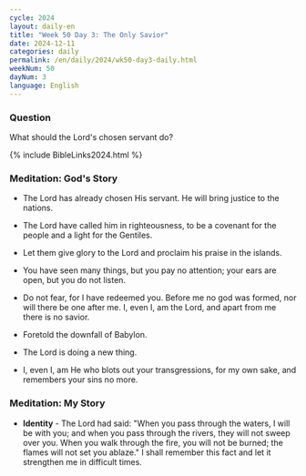 ```yaml
---
cycle: 2024
layout: daily-en
title: "Week 50 Day 3: The Only Savior"
date: 2024-12-11
categories: daily
permalink: /en/daily/2024/wk50-day3-daily.html
weekNum: 50
dayNum: 3
language: English
---
```


### Question     
What should the Lord's chosen servant do?

{% include BibleLinks2024.html %} 

### Meditation: God's Story   
+ The Lord has already chosen His servant. He will bring justice to the nations. 

+ The Lord have called him in righteousness, to be a covenant for the people and a light for the Gentiles. 

+ Let them give glory to the Lord and proclaim his praise in the islands. 

+ You have seen many things, but you pay no attention; your ears are open, but you do not listen. 

+ Do not fear, for I have redeemed you. Before me no god was formed, nor will there be one after me. I, even I, am the Lord, and apart from me there is no savior. 

+ Foretold the downfall of Babylon. 

+ The Lord is doing a new thing. 

+ I, even I, am He who blots out your transgressions, for my own sake, and remembers your sins no more. 

### Meditation: My Story   
+ **Identity** - The Lord had said: "When you pass through the waters, I will be with you; and when you pass through the rivers, they will not sweep over you. When you walk through the fire, you will not be burned; the flames will not set you ablaze." I shall remember this fact and let it strengthen me in difficult times. 
